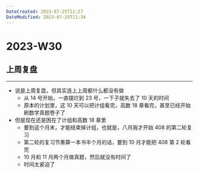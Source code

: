 ```yaml
---
DateCreated: 2023-07-25T11:27
DateModified: 2023-07-25T11:34
---
```

# 2023-W30

## 上周复盘
---
- 说是上周复盘，但其实连上上周都什么都没有做
	- 从 14 号开始，一直摆烂到 23 号，一下子就失去了 10 天的时间
	- 原本的计划里，这 10 天可以把计组看完，高数 18 章看完，甚至已经开始刷数学真题卷子了
- 但是现在还是困在了计组和高数 18 章里
	- 要到这个月末，才能结束掉计组，也就是，八月我才开始 408 的第二轮复习
	- 第二轮的复习节奏算一本书半个月的话，要到 10 月才能把 408 第 2 轮看完
	- 10 月和 11 月两个月做真题，然后就没有时间了
	- 时间太紧迫了
